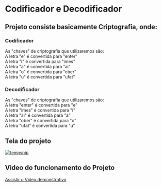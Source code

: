 <h1> Codificador e Decodificador</h1>
<h2> Projeto consiste basicamente Criptografia, onde:</h2>
<h3>Codificador</h3>
<p>
	As "chaves" de criptografia que utilizaremos são:
	</br>
	A letra "e" é convertida para "enter"
	</br>
	A letra "i" é convertida para "imes"
	</br>
	A letra "a" é convertida para "ai"
	</br>
	A letra "o" é convertida para "ober"
	</br>
	A letra "u" é convertida para "ufat"
</p>
<h3>Decodificador</h3>
<p>
	As "chaves" de criptografia que utilizaremos são:
	</br>
	A letra "enter" é convertida para "e"
	</br>
	A letra "imes" é convertida para "i"
	</br>
	A letra "ai" é convertida para "a"
	</br>
	A letra "ober" é convertida para "o"
	</br>
	A letra "ufat" é convertida para "u"
</p>
<h2> Tela do projeto </h2>
<a href="https://ibb.co/f4xzsxZ">
	<img src="https://i.ibb.co/MMCxmCK/tempsnip.png" alt="tempsnip" border="0">
</a>
	<h2> Video do funcionamento do Projeto </h2>
	<a href="https://youtu.be/64DauGZWhnI"> Assistir o Video demonstrativo</a>
